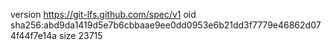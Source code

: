 version https://git-lfs.github.com/spec/v1
oid sha256:abd9da1419d5e7b6cbbaae9ee0dd0953e6b21dd3f7779e46862d074f44f7e14a
size 23715
